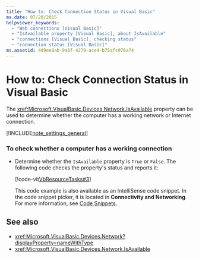 ```yaml
---
title: "How to: Check Connection Status in Visual Basic"
ms.date: 07/20/2015
helpviewer_keywords: 
  - "Web connections [Visual Basic]"
  - "IsAvailable property [Visual Basic], about IsAvailable"
  - "connections [Visual Basic], checking status"
  - "connection status [Visual Basic]"
ms.assetid: 4d9ee8ab-9a6f-4279-ace4-b75afc976a74
---
```

# How to: Check Connection Status in Visual Basic
The <xref:Microsoft.VisualBasic.Devices.Network.IsAvailable> property can be used to determine whether the computer has a working network or Internet connection.  
  
[!INCLUDE[note_settings_general](~/includes/note-settings-general-md.md)]  
  
### To check whether a computer has a working connection  
  
-   Determine whether the `IsAvailable` property is `True` or `False`. The following code checks the property's status and reports it:  
  
     [!code-vb[VbResourceTasks#3](../../../../visual-basic/developing-apps/programming/computer-resources/codesnippet/VisualBasic/how-to-check-connection-status_1.vb)]  
  
     This code example is also available as an IntelliSense code snippet. In the code snippet picker, it is located in **Connectivity and Networking**. For more information, see [Code Snippets](/visualstudio/ide/code-snippets).  
  
## See also
- <xref:Microsoft.VisualBasic.Devices.Network?displayProperty=nameWithType>
- <xref:Microsoft.VisualBasic.Devices.Network.IsAvailable>
